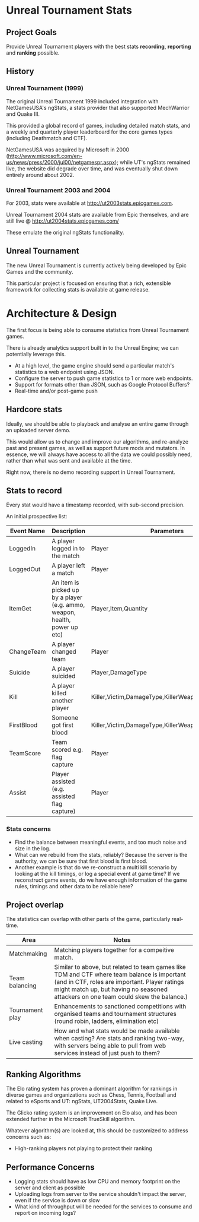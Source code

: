 # Unreal Tournament Stats

## Project Goals

Provide Unreal Tournament players with the best stats **recording**, **reporting** and **ranking** possible.

## History

### Unreal Tournament (1999)

The original Unreal Tournament 1999 included integration with NetGamesUSA's
ngStats, a stats provider that also supported MechWarrior and Quake III.

This provided a global record of games, including detailed match stats, and a weekly and quarterly
player leaderboard for the core games types (including Deathmatch and CTF).

NetGamesUSA was acquired by Microsoft in 2000 (http://www.microsoft.com/en-us/news/press/2000/jul00/netgamespr.aspx);
while UT's ngStats remained live, 
the website did degrade over time, and was eventually shut down entirely around about 2002.

### Unreal Tournament 2003 and 2004

For 2003, stats were available at http://ut2003stats.epicgames.com.

Unreal Tournament 2004 stats are available from Epic themselves, and are still live @ http://ut2004stats.epicgames.com/

These emulate the original ngStats functionality.

## Unreal Tournament

The new Unreal Tournament is currently actively being developed by Epic Games and the community.

This particular project is focused on ensuring that a rich, extensible framework for collecting stats is available at game release.

# Architecture & Design

The first focus is being able to consume statistics from Unreal Tournament games.

There is already analytics support built in to the Unreal Engine; we can potentially leverage this.

* At a high level, the game engine should send a particular match's statistics to a web endpoint using JSON.
* Configure the server to push game statistics to 1 or more web endpoints.
* Support for formats other than JSON, such as Google Protocol Buffers?
* Real-time and/or post-game push

## Hardcore stats

Ideally, we should be able to playback and analyse an entire game through an uploaded server demo.

This would allow us to change and improve our algorithms, and re-analyze past and present games, 
as well as support future mods and mutators. In essence, we will always have access to all the data
we could possibly need, rather than what was sent and available at the time.

Right now, there is no demo recording support in Unreal Tournament.

## Stats to record

Every stat would have a timestamp recorded, with sub-second precision.

An initial prospective list:

Event Name|Description|Parameters
----------|-----------|----------
LoggedIn|A player logged in to the match|Player
LoggedOut|A player left a match|Player
ItemGet|An item is picked up by a player (e.g. ammo, weapon, health, power up etc)|Player,Item,Quantity
ChangeTeam|A player changed team|Player
Suicide|A player suicided|Player,DamageType
Kill|A player killed another player|Killer,Victim,DamageType,KillerWeapon,VictimWeapon
FirstBlood|Someone got first blood|Killer,Victim,DamageType,KillerWeapon,VictimWeapon
TeamScore|Team scored e.g. flag capture|Player
Assist|Player assisted (e.g. assisted flag capture)|Player


### Stats concerns

* Find the balance between meaningful events, and too much noise and size in the log.
* What can we rebuild from the stats, reliably? Because the server is the authority, we can be sure that first blood is first blood.
* Another example is that do we re-construct a multi kill scenario by looking at the kill timings, or log a special event
at game time? If we reconstruct game events, do we have enough information of the game rules, timings and other data to be
reliable here?

## Project overlap

The statistics can overlap with other parts of the game, particularly real-time.

Area|Notes
----|-----
Matchmaking|Matching players together for a compeitive match.
Team balancing|Similar to above, but related to team games like TDM and CTF where team balance is important (and in CTF, roles are important. Player ratings might match up, but having no seasoned attackers on one team could skew the balance.)
Tournament play|Enhancements to sanctioned competitions with organised teams and tournament structures (round robin, ladders, elimination etc)
Live casting|How and what stats would be made available when casting? Are stats and ranking two-way, with servers being able to pull from web services instead of just push to them?

## Ranking Algorithms

The Elo rating system has proven a dominant algorithm for rankings in diverse games and organizations such as Chess, Tennis, Football and related to eSports and UT: ngStats, UT2004Stats, Quake Live.

The Glicko rating system is an improvement on Elo also, and has been extended further in the Microsoft TrueSkill algorithm.

Whatever algorithm(s) are looked at, this should be customized to address concerns such as:

* High-ranking players not playing to protect their ranking


## Performance Concerns

* Logging stats should have as low CPU and memory footprint on the server and client as possible
* Uploading logs from server to the service shouldn't impact the server, even if the service is down or slow
* What kind of throughput will be needed for the services to consume and report on incoming logs?
